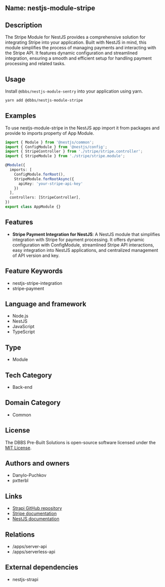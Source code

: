 ## Name: nestjs-module-stripe

## Description

The Stripe Module for NestJS provides a comprehensive solution for integrating Stripe into your application. Built with NestJS in mind, this module simplifies the process of managing payments and interacting with the Stripe API. It features dynamic configuration and streamlined integration, ensuring a smooth and efficient setup for handling payment processing and related tasks.

## Usage

Install `@dbbs/nestjs-module-sentry` into your application using yarn.

```bash
yarn add @dbbs/nestjs-module-stripe
```

## Examples

To use nestjs-module-stripe in the NestJS app import it from packages and provide to imports property of App Module.

```ts
import { Module } from '@nestjs/common';
import { ConfigModule } from '@nestjs/config';
import { StripeController } from './stripe/stripe.controller';
import { StripeModule } from './stripe/stripe.module';

@Module({
  imports: [
    ConfigModule.forRoot(),
    StripeModule.forRootAsync({
      apiKey: 'your-stripe-api-key'
    })
  ],
  controllers: [StripeController],
})
export class AppModule {}
```

## Features

- **Stripe Payment Integration for NestJS**: A NestJS module that simplifies integration with Stripe for payment processing. It offers dynamic configuration with ConfigModule, streamlined Stripe API interactions, easy integration into NestJS applications, and centralized management of API version and key.

## Feature Keywords

- nestjs-stripe-integration
- stripe-payment

## Language and framework

- Node.js
- NestJS
- JavaScript
- TypeScript

## Type

- Module

## Tech Category

- Back-end

## Domain Category

- Common

## License

The DBBS Pre-Built Solutions is open-source software licensed under the [MIT License](LICENSE).

## Authors and owners

- Danylo-Puchkov
- pxtterbl

## Links

- [Strapi GitHub repository](https://github.com/strapi/strapi)
- [Stripe documentation](https://docs.stripe.com/api?lang=node)
- [NestJS documentation](https://docs.nestjs.com/)

## Relations

- /apps/server-api
- /apps/serverless-api

## External dependencies

- nestjs-strapi
